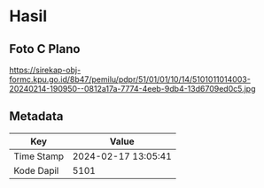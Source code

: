 # Hasil

## Foto C Plano

https://sirekap-obj-formc.kpu.go.id/8b47/pemilu/pdpr/51/01/01/10/14/5101011014003-20240214-190950--0812a17a-7774-4eeb-9db4-13d6709ed0c5.jpg


## Metadata

| Key        | Value               |
| ---------- | ------------------- |
| Time Stamp | 2024-02-17 13:05:41 |
| Kode Dapil | 5101                |



